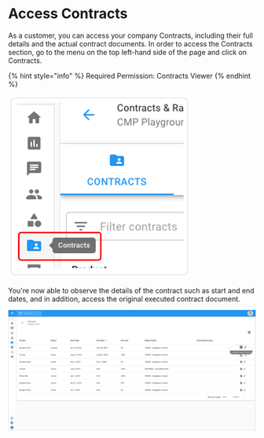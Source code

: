 # Access Contracts

As a customer, you can access your company Contracts, including their full details and the actual contract documents. In order to access the Contracts section, go to the menu on the top left-hand side of the page and click on Contracts.

{% hint style="info" %}
Required Permission: Contracts Viewer
{% endhint %}

![A screenshot showing the location of the _Contracts_ menu item](../.gitbook/assets/contracts.png)

You're now able to observe the details of the contract such as start and end dates, and in addition, access the original executed contract document.

![A screenshot showing a contracts report](../.gitbook/assets/download-contract-1-.png)
